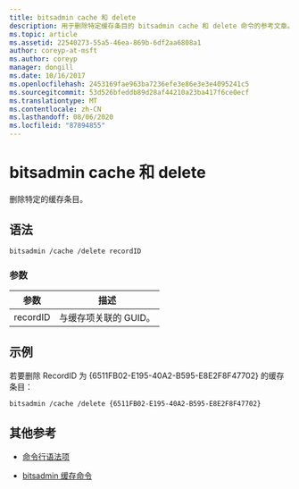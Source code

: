 ```yaml
---
title: bitsadmin cache 和 delete
description: 用于删除特定缓存条目的 bitsadmin cache 和 delete 命令的参考文章。
ms.topic: article
ms.assetid: 22540273-55a5-46ea-869b-6df2aa6808a1
author: coreyp-at-msft
ms.author: coreyp
manager: dongill
ms.date: 10/16/2017
ms.openlocfilehash: 2453169fae963ba7236efe3e86e3e3e4095241c5
ms.sourcegitcommit: 53d526bfeddb89d28af44210a23ba417f6ce0ecf
ms.translationtype: MT
ms.contentlocale: zh-CN
ms.lasthandoff: 08/06/2020
ms.locfileid: "87894855"
---
```

# <a name="bitsadmin-cache-and-delete"></a>bitsadmin cache 和 delete

删除特定的缓存条目。

## <a name="syntax"></a>语法

```
bitsadmin /cache /delete recordID
```

### <a name="parameters"></a>参数

| 参数 | 描述 |
| -------------- | -------------- |
| recordID | 与缓存项关联的 GUID。 |

## <a name="examples"></a>示例

若要删除 RecordID 为 {6511FB02-E195-40A2-B595-E8E2F8F47702} 的缓存条目：

```
bitsadmin /cache /delete {6511FB02-E195-40A2-B595-E8E2F8F47702}
```

## <a name="additional-references"></a>其他参考

- [命令行语法项](command-line-syntax-key.md)

- [bitsadmin 缓存命令](bitsadmin-cache.md)
